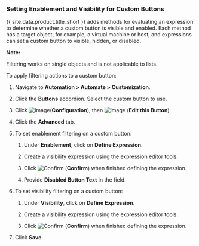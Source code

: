 ### Setting Enablement and Visibility for Custom Buttons

{{ site.data.product.title_short }} adds methods for evaluating an expression to determine whether a custom button is visible and enabled. Each method has a target
object, for example, a virtual machine or host, and expressions can set a custom button to visible, hidden, or disabled.

**Note:**

Filtering works on single objects and is not applicable to lists.

To apply filtering actions to a custom button:

1.  Navigate to **Automation > Automate > Customization**.

2.  Click the **Buttons** accordion. Select the custom button to use.

3.  Click ![image](../images/1847.png)(**Configuration**), then
    ![image](../images/1851.png) (**Edit this Button**).

4.  Click the **Advanced** tab.

5.  To set enablement filtering on a custom button:

    1.  Under **Enablement**, click on **Define Expression**.

    2.  Create a visibility expression using the expression editor
        tools.

    3.  Click ![Confirm](../images/1863.png) (**Confirm**) when finished
        defining the expression.

    4.  Provide **Disabled Button Text** in the field.

6.  To set visibility filtering on a custom button:

    1.  Under **Visibility**, click on **Define Expression**.

    2.  Create a visibility expression using the expression editor
        tools.

    3.  Click ![Confirm](../images/1863.png) (**Confirm**) when finished
        defining the expression.

7.  Click **Save**.
